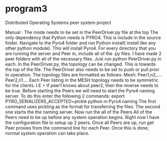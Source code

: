 program3
========

Distributed Operating Systems peer system project


Manual :
The mode needs to be set in the PeerDriver.py file at the top
The only dependency that Python needs is PYRO4. This is include in the source folder. Navigate to the Pyro4 folder and run Python install( install like any other python module). This will install Pyro4.
For every directory that you are running the server and Peer in, include all of the .py files. I have made 2 peer folders with all of the necessary files. Just run python PeerDriver.py in each.
In the PeerDriver.py, the topology can be changed. This is towards the top of the file.
The PeerDriver also needs to be set to push or pull prior to operation.
The topology files are formatted as follows:
Mesh:
Peer1,n2,.... Peer2,n1....
Each Peer listing in the MESH topology needs to be symmetric for the clients. I.E ­> If peer1 knows about peer2, then the reverse needs to be true.
Before starting the Peers we will need to start the Pyro4 naming server. To do this enter the following 2 commands:
export PYRO_SERIALIZERS_ACCEPTED=pickle
python ­m Pyro4.naming
The first command uses pickling as the format for transferring the files. The second one starts the the naming server.
Now run the all of the Peers
All of the Peers need to be up before any system operation begins. Right now I have the configuration file to setup up 2 peers. Once all Peers are up, run get Peer proxies from the command line for each Peer. Once this is done, normal system operation can take place.
